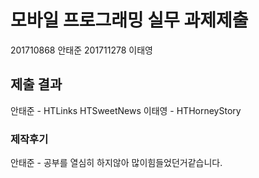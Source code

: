 # 모바일 프로그래밍 실무 과제제출
201710868 안태준
201711278 이태영


## 제출 결과
안태준 - HTLinks  HTSweetNews
이태영 - HTHorneyStory

### 제작후기

안태준 - 공부를 열심히 하지않아 많이힘들었던거같습니다.